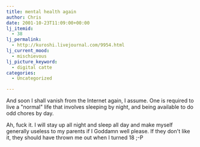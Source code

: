 ```yaml
---
title: mental health again
author: Chris
date: 2001-10-23T11:09:00+00:00
lj_itemid:
  - 38
lj_permalink:
  - http://kuroshi.livejournal.com/9954.html
lj_current_mood:
  - mischievous
lj_picture_keyword:
  - digital catte
categories:
  - Uncategorized

---
```

And soon I shall vanish from the Internet again, I assume. One is required to live a "normal" life that involves sleeping by night, and being available to do odd chores by day.

Ah, fuck it. I will stay up all night and sleep all day and make myself generally useless to my parents if I Goddamn well please. If they don't like it, they should have thrown me out when I turned 18 ;-P

